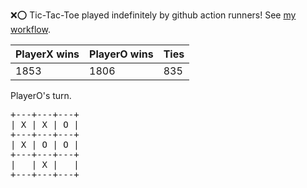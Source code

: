 :x::o: Tic-Tac-Toe played indefinitely by github action runners! See [my workflow](.github/workflows/play.yaml).

|PlayerX wins|PlayerO wins|Ties|
|-|-|-|
|1853|1806|835|

PlayerO's turn.

<pre>
+---+---+---+
| X | X | O |
+---+---+---+
| X | O | O |
+---+---+---+
|   | X |   |
+---+---+---+
</pre>